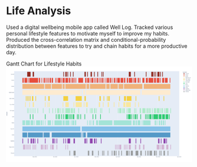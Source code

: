 # Life Analysis
Used a digital wellbeing mobile app called Well Log. Tracked various personal lifestyle features to motivate myself to improve my habits. Produced the cross-correlation matrix and conditional-probability distribution between features to try and chain habits for a more productive day.

Gantt Chart for Lifestyle Habits
![screenshot](Images/Life%20Analysis.png)
